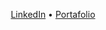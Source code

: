<div align="center">

[LinkedIn](https://www.linkedin.com/in/oussama-atifi/) • [Portafolio](https://www.oussamaati.dev)

</div>
